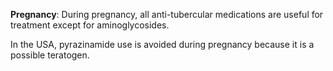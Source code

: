 **Pregnancy**: During pregnancy, all anti-tubercular medications are useful for treatment except for aminoglycosides.

In the USA, pyrazinamide use is avoided during pregnancy because it is a possible teratogen.